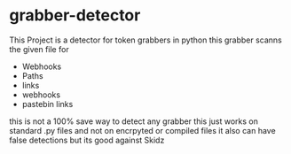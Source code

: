 # grabber-detector
This Project is a detector for token grabbers in python this grabber scanns the given file for

- Webhooks
- Paths
- links
- webhooks
- pastebin links

this is not a 100% save way to detect any grabber this just works on standard .py files and not on encrpyted or compiled files it also can have false detections but its good against Skidz
  
